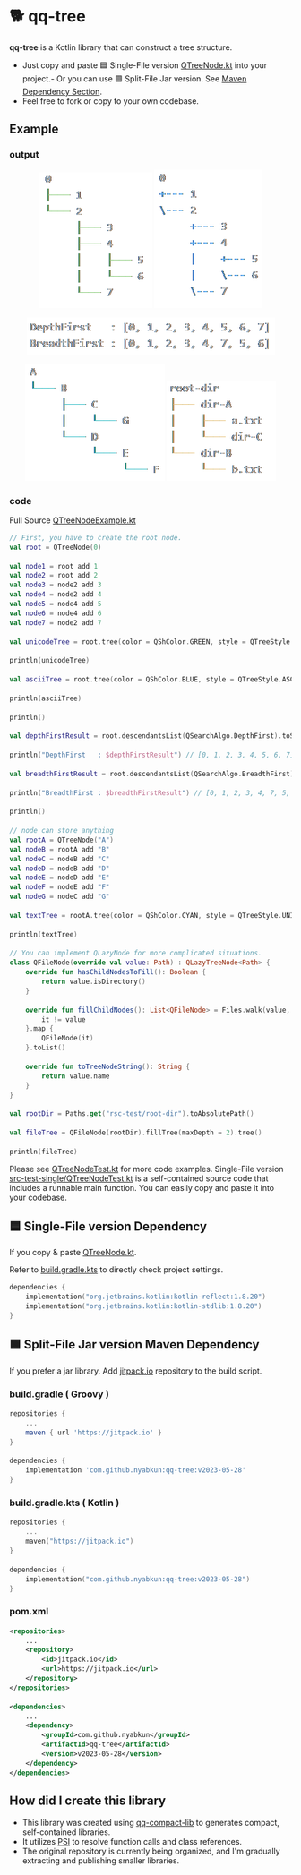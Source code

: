 # 🐕 qq-tree

**qq-tree** is a Kotlin library that can construct a tree structure.

- Just copy and paste 🟦 Single-File version [QTreeNode.kt](src-single/QTreeNode.kt) into your project.- Or you can use 🟩 Split-File Jar version. See [Maven Dependency Section](#-split-file-jar-version-maven-dependency).
- Feel free to fork or copy to your own codebase.

## Example

### output
<p align="center">
    <img src="img/001-num-unicode.png" width="203" alt="001-num-unicode.png">
<img src="img/002-num-ascii.png" width="194" alt="002-num-ascii.png">
</p>
<p align="center">
    <img src="img/003-walk-tree.png" width="443" alt="003-walk-tree.png">
</p>
<p align="center">
    <img src="img/004-string-tree.png" width="250" alt="004-string-tree.png">
<img src="img/005-dir-tree.png" width="195" alt="005-dir-tree.png">
</p>

### code

Full Source  [QTreeNodeExample.kt](src-example/QTreeNodeExample.kt)

```kotlin
// First, you have to create the root node.
val root = QTreeNode(0)

val node1 = root add 1
val node2 = root add 2
val node3 = node2 add 3
val node4 = node2 add 4
val node5 = node4 add 5
val node6 = node4 add 6
val node7 = node2 add 7

val unicodeTree = root.tree(color = QShColor.GREEN, style = QTreeStyle.UNICODE)

println(unicodeTree)

val asciiTree = root.tree(color = QShColor.BLUE, style = QTreeStyle.ASCII)

println(asciiTree)

println()

val depthFirstResult = root.descendantsList(QSearchAlgo.DepthFirst).toString()

println("DepthFirst   : $depthFirstResult") // [0, 1, 2, 3, 4, 5, 6, 7]

val breadthFirstResult = root.descendantsList(QSearchAlgo.BreadthFirst).toString()

println("BreadthFirst : $breadthFirstResult") // [0, 1, 2, 3, 4, 7, 5, 6]

println()

// node can store anything
val rootA = QTreeNode("A")
val nodeB = rootA add "B"
val nodeC = nodeB add "C"
val nodeD = nodeB add "D"
val nodeE = nodeD add "E"
val nodeF = nodeE add "F"
val nodeG = nodeC add "G"

val textTree = rootA.tree(color = QShColor.CYAN, style = QTreeStyle.UNICODE)

println(textTree)

// You can implement QLazyNode for more complicated situations.
class QFileNode(override val value: Path) : QLazyTreeNode<Path> {
    override fun hasChildNodesToFill(): Boolean {
        return value.isDirectory()
    }

    override fun fillChildNodes(): List<QFileNode> = Files.walk(value, 1).filter {
        it != value
    }.map {
        QFileNode(it)
    }.toList()

    override fun toTreeNodeString(): String {
        return value.name
    }
}

val rootDir = Paths.get("rsc-test/root-dir").toAbsolutePath()

val fileTree = QFileNode(rootDir).fillTree(maxDepth = 2).tree()

println(fileTree)
```

Please see [QTreeNodeTest.kt](src-test-split/nyab/util/QTreeNodeTest.kt) for more code examples.
Single-File version [src-test-single/QTreeNodeTest.kt](src-test-single/QTreeNodeTest.kt) is a self-contained source code that includes a runnable main function.
You can easily copy and paste it into your codebase.        

## 🟦 Single-File version Dependency

If you copy & paste [QTreeNode.kt](src-single/QTreeNode.kt).

Refer to [build.gradle.kts](build.gradle.kts) to directly check project settings.



```kotlin
dependencies {
    implementation("org.jetbrains.kotlin:kotlin-reflect:1.8.20")
    implementation("org.jetbrains.kotlin:kotlin-stdlib:1.8.20")
}
```

## 🟩 Split-File Jar version Maven Dependency

If you prefer a jar library. Add [jitpack.io](https://jitpack.io/#nyabkun/qq-tree) repository to the build script.

### build.gradle ( Groovy )
```groovy
repositories {
    ...
    maven { url 'https://jitpack.io' }
}

dependencies {
    implementation 'com.github.nyabkun:qq-tree:v2023-05-28'
}
```

### build.gradle.kts ( Kotlin )
```kotlin
repositories {
    ...
    maven("https://jitpack.io")
}

dependencies {
    implementation("com.github.nyabkun:qq-tree:v2023-05-28")
}
```

### pom.xml
```xml
<repositories>
    ...
    <repository>
        <id>jitpack.io</id>
        <url>https://jitpack.io</url>
    </repository>
</repositories>

<dependencies>
    ...
    <dependency>
        <groupId>com.github.nyabkun</groupId>
        <artifactId>qq-tree</artifactId>
        <version>v2023-05-28</version>
    </dependency>
</dependencies>
```

## How did I create this library

- This library was created using [qq-compact-lib](https://github.com/nyabkun/qq-compact-lib) to generates compact, self-contained libraries.
- It utilizes [PSI](https://plugins.jetbrains.com/docs/intellij/psi.html) to resolve function calls and class references.
- The original repository is currently being organized, and I'm gradually extracting and publishing smaller libraries.

